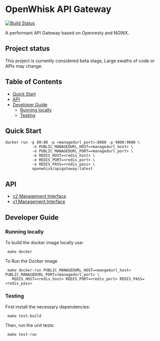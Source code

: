 OpenWhisk API Gateway
=============
[![Build Status](https://travis-ci.org/apache/incubator-openwhisk-apigateway.svg?branch=master)](https://travis-ci.org/apache/incubator-openwhisk-apigateway)

A performant API Gateway based on Openresty and NGINX.

Project status
---------------
This project is currently considered beta stage, Large swaths of code or APIs may change.


## Table of Contents

* [Quick Start](#quick-start)
* [API](#api)
* [Developer Guide](#developer-guide)
  * [Running locally](#running-locally)
  * [Testing](#testing)


## Quick Start

```
docker run -p 80:80 -p <managedurl_port>:8080 -p 9000:9000 \
            -e PUBLIC_MANAGEDURL_HOST=<managedurl_host> \
            -e PUBLIC_MANAGEDURL_PORT=<managedurl_port> \
            -e REDIS_HOST=<redis_host> \
            -e REDIS_PORT=<redis_port> \
            -e REDIS_PASS=<redis_pass> \
            openwhisk/apigateway:latest
```

## API
- [v2 Management Interface](https://github.com/openwhisk/openwhisk-apigateway/blob/master/doc/v2/management_interface_v2.md)
- [v1 Management Interface](https://github.com/openwhisk/openwhisk-apigateway/blob/master/doc/v1/management_interface_v1.md)


## Developer Guide

### Running locally

 To build the docker image locally use:
 ```
  make docker
 ```

 To Run the Docker image
 ```
  make docker-run PUBLIC_MANAGEDURL_HOST=<mangedurl_host> PUBLIC_MANAGEDURL_PORT=<managedurl_port> \
    REDIS_HOST=<redis_host> REDIS_PORT=<redis_port> REDIS_PASS=<redis_pass>
 ```


### Testing

 First install the necessary dependencies:
 ```
  make test-build
 ```
 Then, run the unit tests:
 ```
  make test-run
 ```
